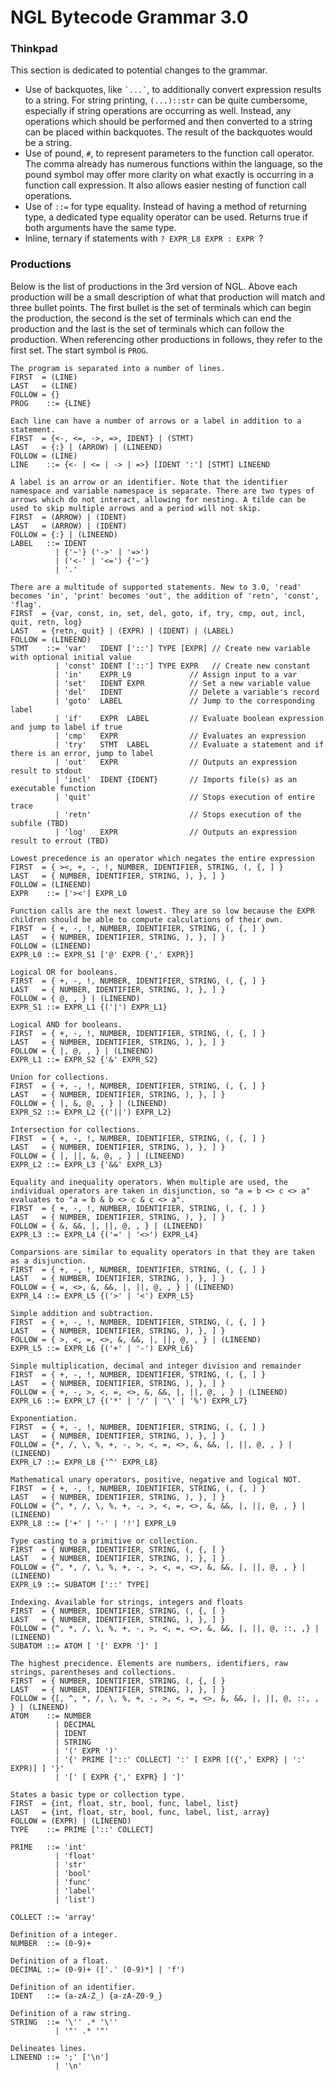 # NGL Bytecode Grammar 3.0

<!-- Note: All setup, like jumpable start + end and boolean constants should be done in PROG preprocess -->

### Thinkpad
This section is dedicated to potential changes to the grammar.

- Use of backquotes, like `` `...` ``, to additionally convert expression results to a string. For string printing, `(...)::str` can be quite cumbersome, especially if string operations are occurring as well. Instead, any operations which should be performed and then converted to a string can be placed within backquotes. The result of the backquotes would be a string.
- Use of pound, `#`, to represent parameters to the function call operator. The comma already has numerous functions within the language, so the pound symbol may offer more clarity on what exactly is occurring in a function call expression. It also allows easier nesting of function call operations.
- Use of `::=` for type equality. Instead of having a method of returning type, a dedicated type equality operator can be used. Returns true if both arguments have the same type.
- Inline, ternary if statements with `? EXPR_L8 EXPR : EXPR `?

### Productions
Below is the list of productions in the 3rd version of NGL. Above each production will be a small description of what that production will match and three bullet points. The first bullet is the set of terminals which can begin the production, the second is the set of terminals which can end the production and the last is the set of terminals which can follow the production. When referencing other productions in follows, they refer to the first set. The start symbol is `PROG`.

```
The program is separated into a number of lines.
FIRST  = (LINE)
LAST   = (LINE)
FOLLOW = {}
PROG    ::= {LINE}

Each line can have a number of arrows or a label in addition to a statement.
FIRST  = {<-, <=, ->, =>, IDENT} | (STMT)
LAST   = {:} | (ARROW) | (LINEEND)
FOLLOW = (LINE)
LINE    ::= {<- | <= | -> | =>} [IDENT ':'] [STMT] LINEEND

A label is an arrow or an identifier. Note that the identifier namespace and variable namespace is separate. There are two types of arrows which do not interact, allowing for nesting. A tilde can be used to skip multiple arrows and a period will not skip.
FIRST  = (ARROW) | (IDENT)
LAST   = (ARROW) | (IDENT)
FOLLOW = {:} | (LINEEND)
LABEL   ::= IDENT
          | {'~'} ('->' | '=>')
          | ('<-' | '<=') {'~'}
          | '.'

There are a multitude of supported statements. New to 3.0, 'read' becomes 'in', 'print' becomes 'out', the addition of 'retn', 'const', 'flag'.
FIRST  = {var, const, in, set, del, goto, if, try, cmp, out, incl, quit, retn, log}
LAST   = {retn, quit} | (EXPR) | (IDENT) | (LABEL)
FOLLOW = (LINEEND)
STMT    ::= 'var'   IDENT ['::'] TYPE [EXPR] // Create new variable with optional initial value
          | 'const' IDENT ['::'] TYPE EXPR   // Create new constant
          | 'in'    EXPR_L9             // Assign input to a var
          | 'set'   IDENT EXPR          // Set a new variable value
          | 'del'   IDENT               // Delete a variable's record
          | 'goto'  LABEL               // Jump to the corresponding label
          | 'if'    EXPR  LABEL         // Evaluate boolean expression and jump to label if true
          | 'cmp'   EXPR                // Evaluates an expression
          | 'try'   STMT  LABEL         // Evaluate a statement and if there is an error, jump to label
          | 'out'   EXPR                // Outputs an expression result to stdout
          | 'incl'  IDENT {IDENT}       // Imports file(s) as an executable function
          | 'quit'                      // Stops execution of entire trace
          | 'retn'                      // Stops execution of the subfile (TBD)
          | 'log'   EXPR                // Outputs an expression result to errout (TBD)

Lowest precedence is an operator which negates the entire expression
FIRST  = { ><, +, -, !, NUMBER, IDENTIFIER, STRING, (, {, ] }
LAST   = { NUMBER, IDENTIFIER, STRING, ), }, ] }
FOLLOW = (LINEEND)
EXPR    ::= ['><'] EXPR_L0

Function calls are the next lowest. They are so low because the EXPR children should be able to compute calculations of their own.
FIRST  = { +, -, !, NUMBER, IDENTIFIER, STRING, (, {, ] }
LAST   = { NUMBER, IDENTIFIER, STRING, ), }, ] }
FOLLOW = (LINEEND)
EXPR_L0 ::= EXPR_S1 ['@' EXPR {',' EXPR}]

Logical OR for booleans.
FIRST  = { +, -, !, NUMBER, IDENTIFIER, STRING, (, {, ] }
LAST   = { NUMBER, IDENTIFIER, STRING, ), }, ] }
FOLLOW = { @, , } | (LINEEND)
EXPR_S1 ::= EXPR_L1 {('|') EXPR_L1}

Logical AND for booleans.
FIRST  = { +, -, !, NUMBER, IDENTIFIER, STRING, (, {, ] }
LAST   = { NUMBER, IDENTIFIER, STRING, ), }, ] }
FOLLOW = { |, @, , } | (LINEEND)
EXPR_L1 ::= EXPR_S2 {'&' EXPR_S2}

Union for collections.
FIRST  = { +, -, !, NUMBER, IDENTIFIER, STRING, (, {, ] }
LAST   = { NUMBER, IDENTIFIER, STRING, ), }, ] }
FOLLOW = { |, &, @, , } | (LINEEND)
EXPR_S2 ::= EXPR_L2 {('||') EXPR_L2}

Intersection for collections.
FIRST  = { +, -, !, NUMBER, IDENTIFIER, STRING, (, {, ] }
LAST   = { NUMBER, IDENTIFIER, STRING, ), }, ] }
FOLLOW = { |, ||, &, @, , } | (LINEEND)
EXPR_L2 ::= EXPR_L3 {'&&' EXPR_L3}

Equality and inequality operators. When multiple are used, the individual operators are taken in disjunction, so "a = b <> c <> a" evaluates to "a = b & b <> c & c <> a".
FIRST  = { +, -, !, NUMBER, IDENTIFIER, STRING, (, {, ] }
LAST   = { NUMBER, IDENTIFIER, STRING, ), }, ] }
FOLLOW = { &, &&, |, ||, @, , } | (LINEEND)
EXPR_L3 ::= EXPR_L4 {('=' | '<>') EXPR_L4}

Comparsions are similar to equality operators in that they are taken as a disjunction.
FIRST  = { +, -, !, NUMBER, IDENTIFIER, STRING, (, {, ] }
LAST   = { NUMBER, IDENTIFIER, STRING, ), }, ] }
FOLLOW = { =, <>, &, &&, |, ||, @, , } | (LINEEND)
EXPR_L4 ::= EXPR_L5 {('>' | '<') EXPR_L5}

Simple addition and subtraction.
FIRST  = { +, -, !, NUMBER, IDENTIFIER, STRING, (, {, ] }
LAST   = { NUMBER, IDENTIFIER, STRING, ), }, ] }
FOLLOW = { >, <, =, <>, &, &&, |, ||, @, , } | (LINEEND)
EXPR_L5 ::= EXPR_L6 {('+' | '-') EXPR_L6}

Simple multiplication, decimal and integer division and remainder
FIRST  = { +, -, !, NUMBER, IDENTIFIER, STRING, (, {, ] }
LAST   = { NUMBER, IDENTIFIER, STRING, ), }, ] }
FOLLOW = { +, -, >, <, =, <>, &, &&, |, ||, @, , } | (LINEEND)
EXPR_L6 ::= EXPR_L7 {('*' | '/' | '\' | '%') EXPR_L7}

Exponentiation.
FIRST  = { +, -, !, NUMBER, IDENTIFIER, STRING, (, {, ] }
LAST   = { NUMBER, IDENTIFIER, STRING, ), }, ] }
FOLLOW = {*, /, \, %, +, -, >, <, =, <>, &, &&, |, ||, @, , } | (LINEEND)
EXPR_L7 ::= EXPR_L8 {'^' EXPR_L8}

Mathematical unary operators, positive, negative and logical NOT.
FIRST  = { +, -, !, NUMBER, IDENTIFIER, STRING, (, {, ] }
LAST   = { NUMBER, IDENTIFIER, STRING, ), }, ] }
FOLLOW = {^, *, /, \, %, +, -, >, <, =, <>, &, &&, |, ||, @, , } | (LINEEND)
EXPR_L8 ::= ['+' | '-' | '!'] EXPR_L9

Type casting to a primitive or collection.
FIRST  = { NUMBER, IDENTIFIER, STRING, (, {, [ }
LAST   = { NUMBER, IDENTIFIER, STRING, ), }, ] }
FOLLOW = {^, *, /, \, %, +, -, >, <, =, <>, &, &&, |, ||, @, , } | (LINEEND)
EXPR_L9 ::= SUBATOM ['::' TYPE]

Indexing. Available for strings, integers and floats
FIRST  = { NUMBER, IDENTIFIER, STRING, (, {, [ }
LAST   = { NUMBER, IDENTIFIER, STRING, ), }, ] }
FOLLOW = {^, *, /, \, %, +, -, >, <, =, <>, &, &&, |, ||, @, ::, ,} | (LINEEND)
SUBATOM ::= ATOM [ '[' EXPR ']' ]

The highest precidence. Elements are numbers, identifiers, raw strings, parentheses and collections.
FIRST  = { NUMBER, IDENTIFIER, STRING, (, {, [ }
LAST   = { NUMBER, IDENTIFIER, STRING, ), }, ] }
FOLLOW = {[, ^, *, /, \, %, +, -, >, <, =, <>, &, &&, |, ||, @, ::, , } | (LINEEND)
ATOM    ::= NUMBER
          | DECIMAL
          | IDENT
          | STRING
          | '(' EXPR ')'
          | '{' PRIME ['::' COLLECT] ':' [ EXPR [({',' EXPR} | ':' EXPR)] ] '}'
          | '[' [ EXPR {',' EXPR} ] ']'

States a basic type or collection type.
FIRST  = {int, float, str, bool, func, label, list}
LAST   = {int, float, str, bool, func, label, list, array}
FOLLOW = (EXPR) | (LINEEND)
TYPE    ::= PRIME ['::' COLLECT]

PRIME   ::= 'int'
          | 'float'
          | 'str'
          | 'bool'
          | 'func'
          | 'label'
          | 'list')

COLLECT ::= 'array'

Definition of a integer.
NUMBER  ::= (0-9)+

Definition of a float.
DECIMAL ::= (0-9)+ (['.' (0-9)*] | 'f')

Definition of an identifier.
IDENT   ::= (a-zA-Z_) {a-zA-Z0-9_}

Definition of a raw string.
STRING  ::= '\'' .* '\''
          | '"' .* '"'

Delineates lines.
LINEEND ::= ';' ['\n']
          | '\n'
```
